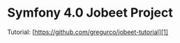 # Symfony 4.0 Jobeet Project

Tutorial: [https://github.com/gregurco/jobeet-tutorial][1]

[1]: https://github.com/gregurco/jobeet-tutorial
